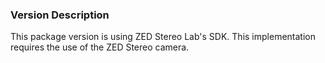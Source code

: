 ### Version Description

This package version is using ZED Stereo Lab's SDK. This implementation requires the use of the ZED Stereo camera.